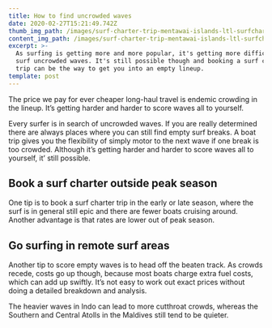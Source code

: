 ```yaml
---
title: How to find uncrowded waves
date: 2020-02-27T15:21:49.742Z
thumb_img_path: /images/surf-charter-trip-mentawai-islands-ltl-surfcharters.png
content_img_path: /images/surf-charter-trip-mentawai-islands-ltl-surfcharters.png
excerpt: >-
  As surfing is getting more and more popular, it's getting more difficult to
  surf uncrowded waves. It's still possible though and booking a surf charter
  trip can be the way to get you into an empty lineup.
template: post
---
```

The price we pay for ever cheaper long-haul travel is endemic crowding in the lineup. It’s getting harder and harder to score waves all to yourself.

Every surfer is in search of uncrowded waves. If you are really determined there are always places where you can still find empty surf breaks. A boat trip gives you the flexibility of simply motor to the next wave if one break is too crowded. Although it’s getting harder and harder to score waves all to yourself, it’ still possible.

## Book a surf charter outside peak season

One tip is to book a surf charter trip in the early or late season, where the surf is in general still epic and there are fewer boats cruising around. Another advantage is that rates are lower out of peak season.

## Go surfing in remote surf areas

Another tip to score empty waves is to head off the beaten track. As crowds recede, costs go up though, because most boats charge extra fuel costs, which can add up swiftly. It’s not easy to work out exact prices without doing a detailed breakdown and analysis.

The heavier waves in Indo can lead to more cutthroat crowds, whereas the Southern and Central Atolls in the Maldives still tend to be quieter.
